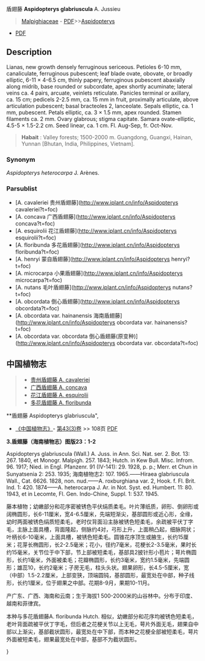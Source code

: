 盾翅藤 **Aspidopterys glabriuscula** A. Jussieu

> [Malpighiaceae](http://www.iplant.cn/info/Malpighiaceae?t=foc) - [PDF](http://www.iplant.cn/foc/pdf/Malpighiaceae.pdf)>>[Aspidopterys](http://www.iplant.cn/info/Aspidopterys?t=foc)
 - [PDF](http://www.iplant.cn/foc/pdf/Aspidopterys.pdf)

## Description

Lianas, new growth densely ferruginous sericeous. Petioles 6-10 mm, canaliculate, ferruginous pubescent; leaf blade ovate, obovate, or broadly elliptic, 6-11 × 4-6.5 cm, thinly papery, ferruginous pubescent abaxially along midrib, base rounded or subcordate, apex shortly acuminate; lateral veins ca. 4 pairs, arcuate, veinlets reticulate. Panicles terminal or axillary, ca. 15 cm; pedicels 2-2.5 mm, ca. 15 mm in fruit, proximally articulate, above articulation pubescent; basal bracteoles 2, lanceolate. Sepals elliptic, ca. 1 mm, pubescent. Petals elliptic, ca. 3 × 1.5 mm, apex rounded. Stamen filaments ca. 2 mm. Ovary glabrous; stigma capitate. Samara ovate-elliptic, 4.5-5 × 1.5-2.2 cm. Seed linear, ca. 1 cm. Fl. Aug-Sep, fr. Oct-Nov.

> **Habait** : 
> Valley forests; 1500-2000 m. Guangdong, Guangxi, Hainan, Yunnan [Bhutan, India, Philippines, Vietnam].

### Synonym
*Aspidopterys heterocarpa* J. Arènes.

### Parsublist

* [A.  cavaleriei  贵州盾翅藤](http://www.iplant.cn/info/Aspidopterys cavaleriei?t=foc)
* [A.  concava  广西盾翅藤](http://www.iplant.cn/info/Aspidopterys concava?t=foc)
* [A.  esquirolii  花江盾翅藤](http://www.iplant.cn/info/Aspidopterys esquirolii?t=foc)
* [A.  floribunda  多花盾翅藤](http://www.iplant.cn/info/Aspidopterys floribunda?t=foc)
* [A.  henryi  蒙自盾翅藤](http://www.iplant.cn/info/Aspidopterys henryi?t=foc)
* [A.  microcarpa  小果盾翅藤](http://www.iplant.cn/info/Aspidopterys microcarpa?t=foc)
* [A.  nutans  毛叶盾翅藤](http://www.iplant.cn/info/Aspidopterys nutans?t=foc)
* [A.  obcordata  倒心盾翅藤](http://www.iplant.cn/info/Aspidopterys obcordata?t=foc)
* [A.  obcordata var. hainanensis  海南盾翅藤](http://www.iplant.cn/info/Aspidopterys obcordata var. hainanensis?t=foc)
* [A.  obcordata var. obcordata  倒心盾翅藤(原变种)](http://www.iplant.cn/info/Aspidopterys obcordata var. obcordata?t=foc)

## 中国植物志

> * [贵州盾翅藤  A.  cavaleriei](Aspidopterys-cavaleriei-贵州盾翅藤.md)
> * [广西盾翅藤  A.  concava](Aspidopterys-concava-广西盾翅藤.md)
> * [花江盾翅藤  A.  esquirolii](Aspidopterys-esquirolii-花江盾翅藤.md)
> * [多花盾翅藤  A.  floribunda](Aspidopterys-floribunda-多花盾翅藤.md)

**盾翅藤 Aspidopterys glabriuscula",

* [《中国植物志》](http://www.iplant.cn/frps)- [第43(3)卷](http://www.iplant.cn/frps/vol/43(3)) >> 108页 [PDF](http://www.iplant.cn/frps/pdf/43(3)/108a.PDF)

**3.盾翅藤（海南植物志）图版23：1-2**

Aspidopterys glabriuscula (Wall.) A. Juss. in Ann. Sci. Nat. ser. 2. Bot. 13: 267. 1840, et Monogr. Malpigh. 257. 1843; Hutch. in Kew Bull. Misc. Infrom. 96. 1917; Nied. in Engl. Pfanzenr. 91 (IV-141): 29. 1928, p. p.; Merr. et Chun in Sunyatsenia 2: 253. 1935; 海南植物志2: 107. 1965.——Hiraea glabriuscula Wall., Cat. 6626. 1828, non. nud.——A. roxburghiana var. 2, Hook. f. Fl. Brit. Ind. 1: 420. 1874——A. heterocarpa J. Ar. in Not. Syst. ed. Humbert. 11: 80. 1943, et in Lecomte, Fl. Gen. Indo-Chine, Suppl. 1: 537. 1945.

藤本植物；幼嫩部分和花序密被锈色平伏绢质柔毛。叶片薄纸质，卵形、倒卵形或阔椭圆形，长6-11厘米，宽4-6.5厘米，先端短渐尖，基部圆形或近心形，全缘，幼时两面被锈色绢质短柔毛，老时仅背面沿主脉被锈色短柔毛，余疏被平伏丁字毛，主脉上面具槽，背面隆起，侧脉约4对，弓形上升，上面稍凸起，细脉网状；叶柄长6-10毫米，上面具槽，被锈色短柔毛。圆锥花序顶生或腋生，长约15厘米；花芽长椭圆形，长2-2.5毫米；花小，径约7毫米，花梗长2-3.5毫米，果时长约15毫米，关节位于中下部，节上部被短柔毛，基部具2披针形小苞片；萼片椭圆形，长约1毫米，外面被柔毛；花瓣椭圆形，长约3毫米，宽约1.5毫米，先端圆形；雄蕊10，长约2毫米；子房无毛，柱头头状。翅果卵形，长4.5-5厘米，宽（中部）1.5-2.2厘米，上部变狭，顶端圆钝，基部圆形，最宽处在中部，种子线形，长约1厘米，位于翅果之中部。花期8-9月，果期10-11月。

产广东、广西、海南和云南；生于海拔1 500-2000米的山谷林中。分布于印度、越南和菲律宾。

本种与多花盾翅藤A. floribunda Hutch. 相似，幼嫩部分和花序均被锈色短柔毛，老叶背面疏被平伏丁字毛，但后者之花梗关节以上无毛，萼片外面无毛，翅果自中部以上渐尖，基部截状圆形，最宽处在中下部，而本种之花梗全部被短柔毛，萼片外面被短柔毛，翅果最宽处在中部，基部不为截状圆形。

}